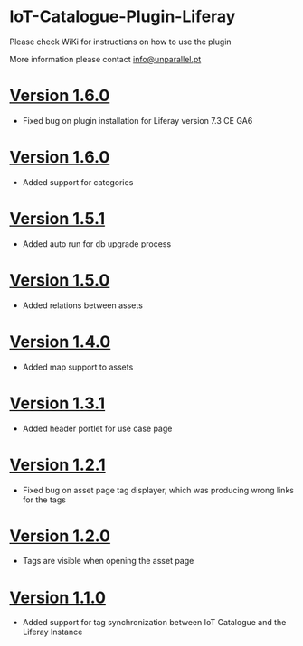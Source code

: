 # IoT-Catalogue-Plugin-Liferay

Please check WiKi for instructions on how to use the plugin

More information please contact info@unparallel.pt

# [Version 1.6.0](https://github.com/unparallel-innovation/iot-catalogue-plugin-liferay/releases/tag/1.6.1)

* Fixed bug on plugin installation for Liferay version 7.3 CE GA6

# [Version 1.6.0](https://github.com/unparallel-innovation/iot-catalogue-plugin-liferay/releases/tag/1.6.0)

* Added support for categories

# [Version 1.5.1](https://github.com/unparallel-innovation/iot-catalogue-plugin-liferay/releases/tag/1.5.1)

* Added auto run for db upgrade process

# [Version 1.5.0](https://github.com/unparallel-innovation/iot-catalogue-plugin-liferay/releases/tag/1.5.0)

* Added relations between assets

# [Version 1.4.0](https://github.com/unparallel-innovation/iot-catalogue-plugin-liferay/releases/tag/1.4.0)

* Added map support to assets

# [Version 1.3.1](https://github.com/unparallel-innovation/iot-catalogue-plugin-liferay/releases/tag/1.3.1)

* Added header portlet for use case page

# [Version 1.2.1](https://github.com/unparallel-innovation/iot-catalogue-plugin-liferay/releases/tag/1.2.1)

* Fixed bug on asset page tag displayer, which was producing wrong links for the tags

# [Version 1.2.0](https://github.com/unparallel-innovation/iot-catalogue-plugin-liferay/releases/tag/1.2.0)

* Tags are visible when opening the asset page

# [Version 1.1.0](https://github.com/unparallel-innovation/iot-catalogue-plugin-liferay/releases/tag/1.1.0)

* Added support for tag synchronization between IoT Catalogue and the Liferay Instance
